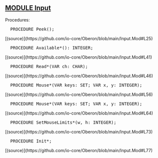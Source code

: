 
## [MODULE Input](https://github.com/io-core/Oberon/blob/main/Input.Mod)

Procedures:


<pre>  PROCEDURE Peek();</pre> [(source)](https://github.com/io-core/Oberon/blob/main/Input.Mod#L25)


<pre>  PROCEDURE Available*(): INTEGER;</pre> [(source)](https://github.com/io-core/Oberon/blob/main/Input.Mod#L41)


<pre>  PROCEDURE Read*(VAR ch: CHAR);</pre> [(source)](https://github.com/io-core/Oberon/blob/main/Input.Mod#L46)


<pre>  PROCEDURE Mouse*(VAR keys: SET; VAR x, y: INTEGER);</pre> [(source)](https://github.com/io-core/Oberon/blob/main/Input.Mod#L56)


<pre>  PROCEDURE Mouse*(VAR keys: SET; VAR x, y: INTEGER);</pre> [(source)](https://github.com/io-core/Oberon/blob/main/Input.Mod#L64)


<pre>  PROCEDURE SetMouseLimits*(w, h: INTEGER);</pre> [(source)](https://github.com/io-core/Oberon/blob/main/Input.Mod#L73)


<pre>  PROCEDURE Init*;</pre> [(source)](https://github.com/io-core/Oberon/blob/main/Input.Mod#L77)

